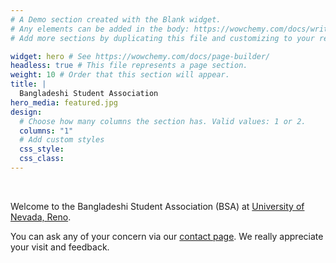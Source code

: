 ```yaml
---
# A Demo section created with the Blank widget.
# Any elements can be added in the body: https://wowchemy.com/docs/writing-markdown-latex/
# Add more sections by duplicating this file and customizing to your requirements.

widget: hero # See https://wowchemy.com/docs/page-builder/
headless: true # This file represents a page section.
weight: 10 # Order that this section will appear.
title: |
  Bangladeshi Student Association
hero_media: featured.jpg
design:
  # Choose how many columns the section has. Valid values: 1 or 2.
  columns: "1"
  # Add custom styles
  css_style:
  css_class:
---
```


<br>

Welcome to the Bangladeshi Student Association (BSA) at [University of Nevada, Reno](https://www.unr.edu/gsa/clubs-and-organizations/current-clubs).

You can ask any of your concern via our [contact page](./contact/). We really appreciate your visit and feedback.
